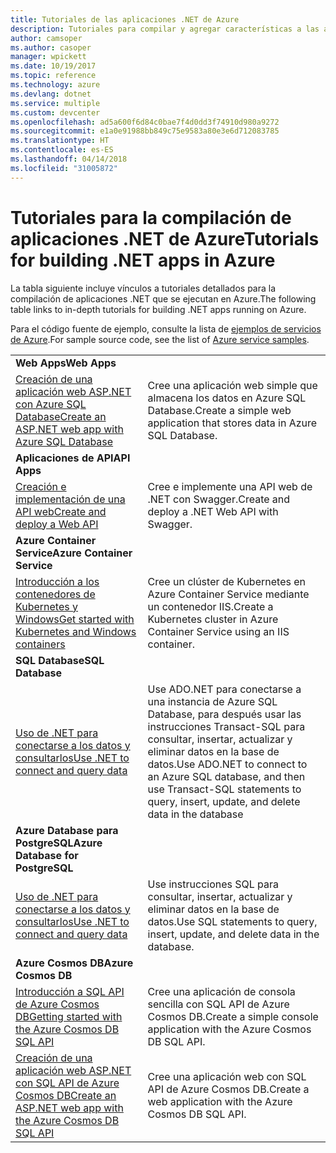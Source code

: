 ```yaml
---
title: Tutoriales de las aplicaciones .NET de Azure
description: Tutoriales para compilar y agregar características a las aplicaciones .NET web y móviles con servicios de Azure.
author: camsoper
ms.author: casoper
manager: wpickett
ms.date: 10/19/2017
ms.topic: reference
ms.technology: azure
ms.devlang: dotnet
ms.service: multiple
ms.custom: devcenter
ms.openlocfilehash: ad5a600f6d84c0bae7f4d0dd3f74910d980a9272
ms.sourcegitcommit: e1a0e91988bb849c75e9583a80e3e6d712083785
ms.translationtype: HT
ms.contentlocale: es-ES
ms.lasthandoff: 04/14/2018
ms.locfileid: "31005872"
---
```

# <a name="tutorials-for-building-net-apps-in-azure"></a><span data-ttu-id="6691b-103">Tutoriales para la compilación de aplicaciones .NET de Azure</span><span class="sxs-lookup"><span data-stu-id="6691b-103">Tutorials for building .NET apps in Azure</span></span>

<span data-ttu-id="6691b-104">La tabla siguiente incluye vínculos a tutoriales detallados para la compilación de aplicaciones .NET que se ejecutan en Azure.</span><span class="sxs-lookup"><span data-stu-id="6691b-104">The following table links to in-depth tutorials for building .NET apps running on Azure.</span></span>

<span data-ttu-id="6691b-105">Para el código fuente de ejemplo, consulte la lista de [ejemplos de servicios de Azure](https://azure.microsoft.com/resources/samples/?platform=dotnet).</span><span class="sxs-lookup"><span data-stu-id="6691b-105">For sample source code, see the list of [Azure service samples](https://azure.microsoft.com/resources/samples/?platform=dotnet).</span></span>

| | |
|---|---|
| <span data-ttu-id="6691b-106">**Web Apps**</span><span class="sxs-lookup"><span data-stu-id="6691b-106">**Web Apps**</span></span>||
| <span data-ttu-id="6691b-107">[Creación de una aplicación web ASP.NET con Azure SQL Database][1]</span><span class="sxs-lookup"><span data-stu-id="6691b-107">[Create an ASP.NET web app with Azure SQL Database][1]</span></span> | <span data-ttu-id="6691b-108">Cree una aplicación web simple que almacena los datos en Azure SQL Database.</span><span class="sxs-lookup"><span data-stu-id="6691b-108">Create a simple web application that stores data in Azure SQL Database.</span></span> | 
| <span data-ttu-id="6691b-109">**Aplicaciones de API**</span><span class="sxs-lookup"><span data-stu-id="6691b-109">**API Apps**</span></span>||
| <span data-ttu-id="6691b-110">[Creación e implementación de una API web][3]</span><span class="sxs-lookup"><span data-stu-id="6691b-110">[Create and deploy a Web API][3]</span></span> | <span data-ttu-id="6691b-111">Cree e implemente una API web de .NET con Swagger.</span><span class="sxs-lookup"><span data-stu-id="6691b-111">Create and deploy a .NET Web API with Swagger.</span></span> | 
| <span data-ttu-id="6691b-112">**Azure Container Service**</span><span class="sxs-lookup"><span data-stu-id="6691b-112">**Azure Container Service**</span></span> ||
| <span data-ttu-id="6691b-113">[Introducción a los contenedores de Kubernetes y Windows][4]</span><span class="sxs-lookup"><span data-stu-id="6691b-113">[Get started with Kubernetes and Windows containers][4]</span></span> | <span data-ttu-id="6691b-114">Cree un clúster de Kubernetes en Azure Container Service mediante un contenedor IIS.</span><span class="sxs-lookup"><span data-stu-id="6691b-114">Create a Kubernetes cluster in Azure Container Service using an IIS container.</span></span>
| <span data-ttu-id="6691b-115">**SQL Database**</span><span class="sxs-lookup"><span data-stu-id="6691b-115">**SQL Database**</span></span> ||
| <span data-ttu-id="6691b-116">[Uso de .NET para conectarse a los datos y consultarlos][5]</span><span class="sxs-lookup"><span data-stu-id="6691b-116">[Use .NET to connect and query data][5]</span></span> | <span data-ttu-id="6691b-117">Use ADO.NET para conectarse a una instancia de Azure SQL Database, para después usar las instrucciones Transact-SQL para consultar, insertar, actualizar y eliminar datos en la base de datos.</span><span class="sxs-lookup"><span data-stu-id="6691b-117">Use ADO.NET to connect to an Azure SQL database, and then use Transact-SQL statements to query, insert, update, and delete data in the database</span></span> | 
| <span data-ttu-id="6691b-118">**Azure Database para PostgreSQL**</span><span class="sxs-lookup"><span data-stu-id="6691b-118">**Azure Database for PostgreSQL**</span></span> ||
| <span data-ttu-id="6691b-119">[Uso de .NET para conectarse a los datos y consultarlos][6]</span><span class="sxs-lookup"><span data-stu-id="6691b-119">[Use .NET to connect and query data][6]</span></span> | <span data-ttu-id="6691b-120">Use instrucciones SQL para consultar, insertar, actualizar y eliminar datos en la base de datos.</span><span class="sxs-lookup"><span data-stu-id="6691b-120">Use SQL statements to query, insert, update, and delete data in the database.</span></span> | 
| <span data-ttu-id="6691b-121">**Azure Cosmos DB**</span><span class="sxs-lookup"><span data-stu-id="6691b-121">**Azure Cosmos DB**</span></span> ||
| <span data-ttu-id="6691b-122">[Introducción a SQL API de Azure Cosmos DB][7]</span><span class="sxs-lookup"><span data-stu-id="6691b-122">[Getting started with the Azure Cosmos DB SQL API][7]</span></span> | <span data-ttu-id="6691b-123">Cree una aplicación de consola sencilla con SQL API de Azure Cosmos DB.</span><span class="sxs-lookup"><span data-stu-id="6691b-123">Create a simple console application with the Azure Cosmos DB SQL API.</span></span> | 
| <span data-ttu-id="6691b-124">[Creación de una aplicación web ASP.NET con SQL API de Azure Cosmos DB][8]</span><span class="sxs-lookup"><span data-stu-id="6691b-124">[Create an ASP.NET web app with the Azure Cosmos DB SQL API][8]</span></span> | <span data-ttu-id="6691b-125">Cree una aplicación web con SQL API de Azure Cosmos DB.</span><span class="sxs-lookup"><span data-stu-id="6691b-125">Create a web application with the Azure Cosmos DB SQL API.</span></span> | 

[1]: /azure/app-service-web/app-service-web-tutorial-dotnet-sqldatabase
[2]: /azure/cosmos-db/sql-api-dotnet-application
[3]: /azure/app-service-api/app-service-api-dotnet-get-started
[4]: /azure/container-service/container-service-kubernetes-windows-walkthrough
[5]: /azure/sql-database/sql-database-connect-query-dotnet
[6]: /azure/postgresql/connect-csharp
[7]: /azure/cosmos-db/sql-api-get-started
[8]: /azure/cosmos-db/sql-api-dotnet-application
